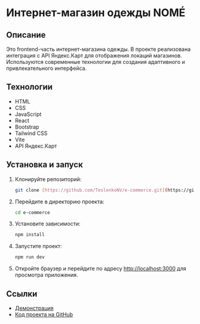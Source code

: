 # Интернет-магазин одежды NOMÉ

## Описание
Это frontend-часть интернет-магазина одежды. В проекте реализована интеграция с API Яндекс.Карт для отображения локаций магазинов. Используются современные технологии для создания адаптивного и привлекательного интерфейса.

## Технологии
- HTML
- CSS
- JavaScript
- React
- Bootstrap
- Tailwind CSS
- Vite
- API Яндекс.Карт

## Установка и запуск

1. Клонируйте репозиторий:
    ```bash
    git clone [https://github.com/TeslenkoNV/e-commerce.git](https://github.com/TeslenkoNV/e-commerce.git)
    ```

2. Перейдите в директорию проекта:
    ```bash
    cd e-commerce
    ```

3. Установите зависимости:
    ```bash
    npm install
    ```

4. Запустите проект:
    ```bash
    npm run dev
    ```

5. Откройте браузер и перейдите по адресу [http://localhost:3000](http://localhost:3000) для просмотра приложения.

## Ссылки
- [Демонстрация]()
- [Код проекта на GitHub](https://github.com/TeslenkoNV/e-commerce)
